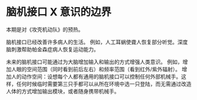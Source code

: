<h1>脑机接口 X 意识的边界</h1>

本期是对《攻壳机动队》的预热。

脑机接口已经改善许多病人的生活。
例如，人工耳蜗使聋人恢复部分听觉。深度脑刺激帮助帕金森症病人恢复运动能力。

未来的脑机接口可能通过为大脑增加输入和输出的方式增强人类意识。
例如，增加人眼的空间范围（同时看到前后左右）和频率范围（看到红外/紫外辐射）。
增加人的动作空间：设想每个人都有通用的脑机接口可以控制任何外部机械手。这样，任何时候临时需要第三只手都可以从所在环境中选一只登陆，而无需通过改造人体的方式增加输出模块，或者随身携带机械手。
